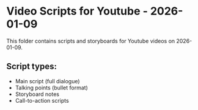 # Video Scripts for Youtube - 2026-01-09

This folder contains scripts and storyboards for Youtube videos on 2026-01-09.

## Script types:
- Main script (full dialogue)
- Talking points (bullet format)
- Storyboard notes
- Call-to-action scripts
